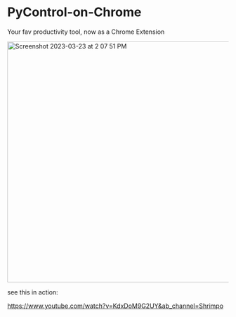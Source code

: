 # PyControl-on-Chrome

Your fav productivity tool, now as a Chrome Extension

<img width="548" alt="Screenshot 2023-03-23 at 2 07 51 PM" src="https://user-images.githubusercontent.com/44841991/227305450-a791f435-592e-4eb5-915b-0d74944284d3.png">

see this in action:

https://www.youtube.com/watch?v=KdxDoM9G2UY&ab_channel=Shrimpo
